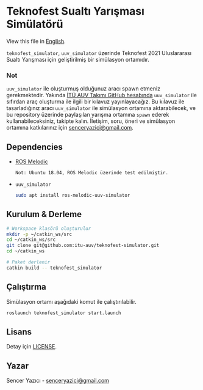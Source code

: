# Teknofest Sualtı Yarışması Simülatörü
View this file in [English](README.en.md).

`teknofest_simulator`, `uuv_simulator` üzerinde Teknofest 2021 Uluslararası Sualtı Yarışması için geliştirilmiş bir simülasyon ortamıdır.

### Not
`uuv_simulator` ile oluşturmuş olduğunuz aracı spawn etmeniz gerekmektedir. Yakında [İTÜ AUV Takımı GitHub hesabında](https://github.com/itu-auv)
`uuv_simulator` ile sıfırdan araç oluşturma ile ilgili bir kılavuz yayınlayacağız. Bu kılavuz ile tasarladığınız aracı `uuv_simulator` ile 
simülasyon ortamına aktarabilecek, ve bu repository üzerinde paylaşılan yarışma ortamına `spawn` ederek kullanabileceksiniz, takipte kalın.
İletişim, soru, öneri ve simülasyon ortamına katkılarınız için [senceryazici@gmail.com](mailto:senceryazici@gmail.com).

## Dependencies
- [ROS Melodic](http://wiki.ros.org/melodic/Installation/Ubuntu)
  
  `Not: Ubuntu 18.04, ROS Melodic üzerinde test edilmiştir.`

- `uuv_simulator`
  ```sh
  sudo apt install ros-melodic-uuv-simulator
  ```

## Kurulum & Derleme
```sh
# Workspace klasörü oluşturulur
mkdir -p ~/catkin_ws/src
cd ~/catkin_ws/src
git clone git@github.com:itu-auv/teknofest-simulator.git
cd ~/catkin_ws

# Paket derlenir
catkin build -- teknofest_simulator
```

## Çalıştırma
Simülasyon ortamı aşağıdaki komut ile çalıştırılabilir.
```sh
roslaunch teknofest_simulator start.launch
```

## Lisans
Detay için [LICENSE](LICENSE).

## Yazar
Sencer Yazıcı - [senceryazici@gmail.com](mailto:senceryazici@gmail.com)
